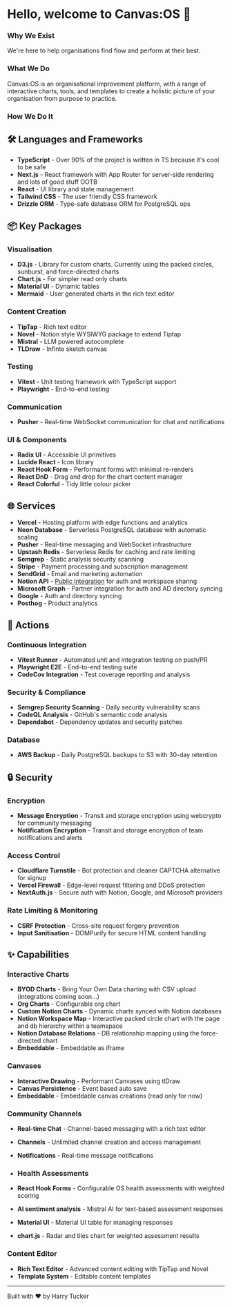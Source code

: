 # Hello, welcome to Canvas:OS 👋

### Why We Exist
We're here to help organisations find flow and perform at their best. 

### What We Do
Canvas:OS is an organisational improvement platform, with a range of interactive charts, tools, and templates to create a holistic picture of your organisation from purpose to practice.

### How We Do It

## 🛠️ Languages and Frameworks

- **TypeScript** - Over 90% of the project is written in TS because it's cool to be safe
- **Next.js** - React framework with App Router for server-side rendering and lots of good stuff OOTB
- **React** - UI library and state management
- **Tailwind CSS** - The user friendly CSS framework
- **Drizzle ORM** - Type-safe database ORM for PostgreSQL ops

## 📦 Key Packages

### Visualisation
- **D3.js** - Library for custom charts. Currently using the packed circles, sunburst, and force-directed charts
- **Chart.js** - For simpler read only charts
- **Material UI** - Dynamic tables
- **Mermaid** - User generated charts in the rich text editor

### Content Creation
- **TipTap** - Rich text editor
- **Novel** - Notion style WYSIWYG package to extend Tiptap
- **Mistral** - LLM powered autocomplete
- **TLDraw** - Infinte sketch canvas

### Testing
- **Vitest** - Unit testing framework with TypeScript support
- **Playwright** - End-to-end testing

### Communication
- **Pusher** - Real-time WebSocket communication for chat and notifications

### UI & Components
- **Radix UI** - Accessible UI primitives
- **Lucide React** - Icon library
- **React Hook Form** - Performant forms with minimal re-renders
- **React DnD** - Drag and drop for the chart content manager
- **React Colorful** - Tidy little colour picker

## 🌐 Services

- **Vercel** - Hosting platform with edge functions and analytics
- **Neon Database** - Serverless PostgreSQL database with automatic scaling
- **Pusher** - Real-time messaging and WebSocket infrastructure
- **Upstash Redis** - Serverless Redis for caching and rate limiting
- **Semgrep** - Static analysis security scanning
- **Stripe** - Payment processing and subscription management
- **SendGrid** - Email and marketing automation
- **Notion API** - [Public integration]([url](https://www.notion.com/integrations/135d872b594c80a6adb40037ac517711)) for auth and workspace sharing
- **Microsoft Graph** - Partner integration for auth and AD directory syncing
- **Google** - Auth and directory syncing
- **Posthog** - Product analytics

## 🔄 Actions

### Continuous Integration
- **Vitest Runner** - Automated unit and integration testing on push/PR
- **Playwright E2E** - End-to-end testing suite
- **CodeCov Integration** - Test coverage reporting and analysis

### Security & Compliance
- **Semgrep Security Scanning** - Daily security vulnerability scans
- **CodeQL Analysis** - GitHub's semantic code analysis
- **Dependabot** - Dependency updates and security patches

### Database
- **AWS Backup** - Daily PostgreSQL backups to S3 with 30-day retention

## 🔒 Security

### Encryption
- **Message Encryption** - Transit and storage encryption using webcrypto for community messaging
- **Notification Encryption** - Transit and storage encryption of team notifications and alerts

### Access Control
- **Cloudflare Turnstile** - Bot protection and cleaner CAPTCHA alternative for signup
- **Vercel Firewall** - Edge-level request filtering and DDoS protection
- **NextAuth.js** - Secure auth with Notion, Google, and Microsoft providers

### Rate Limiting & Monitoring
- **CSRF Protection** - Cross-site request forgery prevention
- **Input Sanitisation** - DOMPurify for secure HTML content handling

## ✨ Capabilities

### Interactive Charts
- **BYOD Charts** - Bring Your Own Data charting with CSV upload (integrations coming soon...)
- **Org Charts** - Configurable org chart
- **Custom Notion Charts** - Dynamic charts synced with Notion databases
- **Notion Workspace Map** - Interactive packed circle chart with the page and db hierarchy within a teamspace
- **Notion Database Relations** - DB relationship mapping using the force-directed chart
- **Embeddable** - Embeddable as iframe

### Canvases
- **Interactive Drawing** - Performant Canvases using tlDraw
- **Canvas Persistence** - Event based auto save
- **Embeddable** - Embeddable canvas creations (read only for now)

### Community Channels
- **Real-time Chat** - Channel-based messaging with a rich text editor
- **Channels** - Unlimited channel creation and access management
- **Notifications** - Real-time message notifications

- ### Health Assessments
- **React Hook Forms** - Configurable OS health assessments with weighted scoring
- **AI sentiment analysis** - Mistral AI for text-based assessment responses
- **Material UI** - Material UI table for managing responses
- **chart.js** - Radar and tiles chart for weighted assessment results

### Content Editor
- **Rich Text Editor** - Advanced content editing with TipTap and Novel
- **Template System** - Editable content templates

---

Built with ❤️ by Harry Tucker
